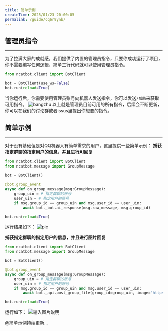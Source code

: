 ```yaml
---
title: 简单示例
createTime: 2025/01/23 20:00:05
permalink: /guide/cq6r9ynb/
---
```

## 管理员指令

---
为了拉满大家的成就感，我们提供了内置的管理员指令，只要你成功运行了项目，你不需要编写任何逻辑，简单三行代码就可以使用管理员指令。
```python
from ncatbot.client import BotClient

bot = BotClient(use_ws=False)
bot.run(reload=True)
```
当你运行后，你需要使用管理员账号向机器人发送指令，你可以发送`/帮助`来获取可用指令。
![bangzhu](https://foruda.gitee.com/images/1737625699864970108/0be76e93_13790314.png "屏幕截图")
以上就是管理员目前可用的所有指令，后续会不断更新，你可以在我们的讨论群或者issus里提出你想要的指令。

## 简单示例

---
对于没有基础但是对QQ机器人有简单需求的用户，这里提供一些简单示例：
**捕获指定群聊的指定用户的信息，并且进行AI回复**
```python
from ncatbot.client import BotClient
from ncatbot.message import GroupMessage

bot = BotClient()

@bot.group_event
async def on_group_message(msg:GroupMessage):
    group_uin = # 指定群聊的账号
    user_uin = # 指定用户的账号
    if msg.group_id == group_uin and msg.user_id == user_uin:
        await bot._bot.ai_response(msg.raw_message, msg.group_id)

bot.run(reload=True)
```
运行结果如下：
![pic](https://foruda.gitee.com/images/1737626227690770562/ae0bc55c_13790314.png "屏幕截图")

 **捕获指定群聊的指定用户的信息，并且进行图片回复**
```python
from ncatbot.client import BotClient
from ncatbot.message import GroupMessage

bot = BotClient()

@bot.group_event
async def on_group_message(msg:GroupMessage):
    group_uin = # 指定群聊的账号
    user_uin = # 指定用户的账号
    if msg.group_id == group_uin and msg.user_id == user_uin:
        await bot._api.post_group_file(group_id=group_uin, image="https://gitee.com/li-yihao0328/nc_bot/raw/master/logo.png")# 文件路径支持本地绝对路径，相对路径，网址以及base64

bot.run(reload=True)
```
运行如下：
![输入图片说明](https://foruda.gitee.com/images/1737626482165344411/5bba3f8f_13790314.png "屏幕截图")

@简单示例持续更新...